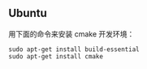 

## Ubuntu

用下面的命令来安装 cmake 开发环境：

    sudo apt-get install build-essential
    sudo apt-get install cmake


